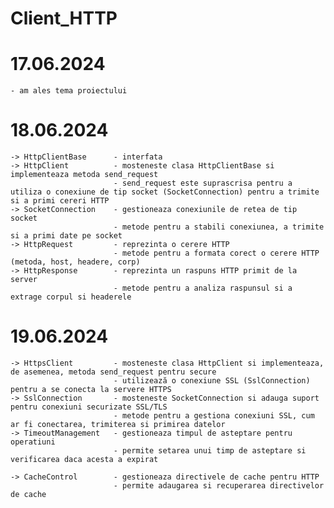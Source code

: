 # Client_HTTP

 # 17.06.2024

    - am ales tema proiectului

 # 18.06.2024

    -> HttpClientBase      - interfata
    -> HttpClient          - mosteneste clasa HttpClientBase si implementeaza metoda send_request 
                           - send_request este suprascrisa pentru a utiliza o conexiune de tip socket (SocketConnection) pentru a trimite si a primi cereri HTTP
    -> SocketConnection    - gestioneaza conexiunile de retea de tip socket
                           - metode pentru a stabili conexiunea, a trimite si a primi date pe socket
    -> HttpRequest         - reprezinta o cerere HTTP
                           - metode pentru a formata corect o cerere HTTP (metoda, host, headere, corp)
    -> HttpResponse        - reprezinta un raspuns HTTP primit de la server
                           - metode pentru a analiza raspunsul si a extrage corpul si headerele
                        
 # 19.06.2024

    -> HttpsClient         - mosteneste clasa HttpClient si implementeaza, de asemenea, metoda send_request pentru secure
                           - utilizează o conexiune SSL (SslConnection) pentru a se conecta la servere HTTPS
    -> SslConnection       - mosteneste SocketConnection si adauga suport pentru conexiuni securizate SSL/TLS
                           - metode pentru a gestiona conexiuni SSL, cum ar fi conectarea, trimiterea si primirea datelor
    -> TimeoutManagement   - gestioneaza timpul de asteptare pentru operatiuni
                           - permite setarea unui timp de asteptare si verificarea daca acesta a expirat

    -> CacheControl        - gestioneaza directivele de cache pentru HTTP
                           - permite adaugarea si recuperarea directivelor de cache
